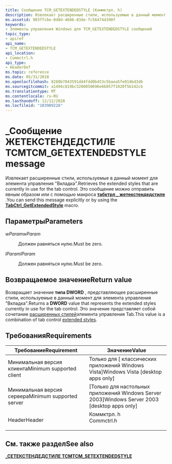 ```yaml
---
title: Сообщение TCM_GETEXTENDEDSTYLE (Коммктрл. h)
description: Извлекает расширенные стили, используемые в данный момент для элемента управления "Вкладка". Это сообщение можно отправить явным образом или с помощью \_ макроса табктрл жетекстендедстиле.
ms.assetid: 983ffcbe-0d8d-4686-83de-fc564744390f
keywords:
- Элементы управления Windows для TCM_GETEXTENDEDSTYLE сообщений
topic_type:
- apiref
api_name:
- TCM_GETEXTENDEDSTYLE
api_location:
- Commctrl.h
api_type:
- HeaderDef
ms.topic: reference
ms.date: 05/31/2018
ms.openlocfilehash: 8280b7043591dd4fdd0b453c5baea5fe014bd3d6
ms.sourcegitcommit: a1494c819bc5200050696e66057f1020f5b142cb
ms.translationtype: MT
ms.contentlocale: ru-RU
ms.lasthandoff: 12/12/2020
ms.locfileid: "103989226"
---
```

# <a name="tcm_getextendedstyle-message"></a><span data-ttu-id="03ef4-105">\_Сообщение ЖЕТЕКСТЕНДЕДСТИЛЕ TCM</span><span class="sxs-lookup"><span data-stu-id="03ef4-105">TCM\_GETEXTENDEDSTYLE message</span></span>

<span data-ttu-id="03ef4-106">Извлекает расширенные стили, используемые в данный момент для элемента управления "Вкладка".</span><span class="sxs-lookup"><span data-stu-id="03ef4-106">Retrieves the extended styles that are currently in use for the tab control.</span></span> <span data-ttu-id="03ef4-107">Это сообщение можно отправить явным образом или с помощью макроса [**табктрл \_ жетекстендедстиле**](/windows/desktop/api/Commctrl/nf-commctrl-tabctrl_getextendedstyle) .</span><span class="sxs-lookup"><span data-stu-id="03ef4-107">You can send this message explicitly or by using the [**TabCtrl\_GetExtendedStyle**](/windows/desktop/api/Commctrl/nf-commctrl-tabctrl_getextendedstyle) macro.</span></span>

## <a name="parameters"></a><span data-ttu-id="03ef4-108">Параметры</span><span class="sxs-lookup"><span data-stu-id="03ef4-108">Parameters</span></span>

<dl> <dt>

<span data-ttu-id="03ef4-109">*wParam*</span><span class="sxs-lookup"><span data-stu-id="03ef4-109">*wParam*</span></span> 
</dt> <dd><span data-ttu-id="03ef4-110">Должен равняться нулю.</span><span class="sxs-lookup"><span data-stu-id="03ef4-110">Must be zero.</span></span></dd> <dt>

<span data-ttu-id="03ef4-111">*lParam*</span><span class="sxs-lookup"><span data-stu-id="03ef4-111">*lParam*</span></span> 
</dt> <dd><span data-ttu-id="03ef4-112">Должен равняться нулю.</span><span class="sxs-lookup"><span data-stu-id="03ef4-112">Must be zero.</span></span></dd> </dl>

## <a name="return-value"></a><span data-ttu-id="03ef4-113">Возвращаемое значение</span><span class="sxs-lookup"><span data-stu-id="03ef4-113">Return value</span></span>

<span data-ttu-id="03ef4-114">Возвращает значение **типа DWORD** , представляющее расширенные стили, используемые в данный момент для элемента управления "Вкладка".</span><span class="sxs-lookup"><span data-stu-id="03ef4-114">Returns a **DWORD** value that represents the extended styles currently in use for the tab control.</span></span> <span data-ttu-id="03ef4-115">Это значение представляет собой сочетание [расширенных стилей](tab-control-extended-styles.md)элемента управления Tab.</span><span class="sxs-lookup"><span data-stu-id="03ef4-115">This value is a combination of tab control [extended styles](tab-control-extended-styles.md).</span></span>

## <a name="requirements"></a><span data-ttu-id="03ef4-116">Требования</span><span class="sxs-lookup"><span data-stu-id="03ef4-116">Requirements</span></span>



| <span data-ttu-id="03ef4-117">Требование</span><span class="sxs-lookup"><span data-stu-id="03ef4-117">Requirement</span></span> | <span data-ttu-id="03ef4-118">Значение</span><span class="sxs-lookup"><span data-stu-id="03ef4-118">Value</span></span> |
|-------------------------------------|---------------------------------------------------------------------------------------|
| <span data-ttu-id="03ef4-119">Минимальная версия клиента</span><span class="sxs-lookup"><span data-stu-id="03ef4-119">Minimum supported client</span></span><br/> | <span data-ttu-id="03ef4-120">Только для \[ классических приложений Windows Vista\]</span><span class="sxs-lookup"><span data-stu-id="03ef4-120">Windows Vista \[desktop apps only\]</span></span><br/>                                        |
| <span data-ttu-id="03ef4-121">Минимальная версия сервера</span><span class="sxs-lookup"><span data-stu-id="03ef4-121">Minimum supported server</span></span><br/> | <span data-ttu-id="03ef4-122">\[Только для настольных приложений Windows Server 2003\]</span><span class="sxs-lookup"><span data-stu-id="03ef4-122">Windows Server 2003 \[desktop apps only\]</span></span><br/>                                  |
| <span data-ttu-id="03ef4-123">Header</span><span class="sxs-lookup"><span data-stu-id="03ef4-123">Header</span></span><br/>                   | <dl> <span data-ttu-id="03ef4-124"><dt>Коммктрл. h</dt></span><span class="sxs-lookup"><span data-stu-id="03ef4-124"><dt>Commctrl.h</dt></span></span> </dl> |



## <a name="see-also"></a><span data-ttu-id="03ef4-125">См. также раздел</span><span class="sxs-lookup"><span data-stu-id="03ef4-125">See also</span></span>

<dl> <dt>

[<span data-ttu-id="03ef4-126">**\_СЕТЕКСТЕНДЕДСТИЛЕ TCM**</span><span class="sxs-lookup"><span data-stu-id="03ef4-126">**TCM\_SETEXTENDEDSTYLE**</span></span>](tcm-setextendedstyle.md)
</dt> </dl>

 

 





